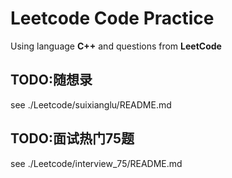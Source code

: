 # Leetcode Code Practice

Using language **C++** and questions from **LeetCode**

## TODO:随想录
see ./Leetcode/suixianglu/README.md

## TODO:面试热门75题
see ./Leetcode/interview_75/README.md
